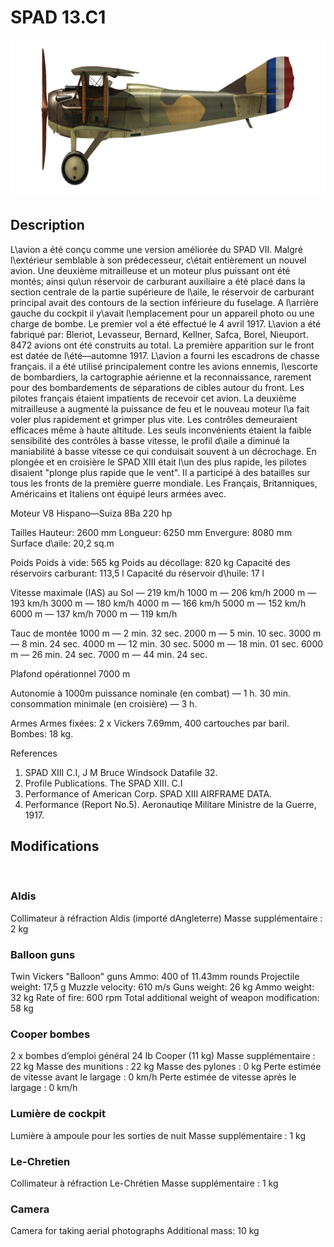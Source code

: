 ﻿# SPAD 13.C1

![spad13](../images/spad13.png)

## Description

L\avion a été conçu comme une version améliorée du SPAD VII. Malgré l\extérieur semblable à son prédecesseur, c\était entièrement un nouvel avion. Une deuxième mitrailleuse et un moteur plus puissant ont été montés; ainsi qu\un réservoir de carburant auxiliaire a été placé dans la section centrale de la partie supérieure de l\aile, le réservoir de carburant principal avait des contours de la section inférieure du fuselage. A l\arrière gauche du cockpit il y\avait l\emplacement pour un appareil photo ou une charge de bombe. Le premier vol a été effectué le 4 avril 1917. L\avion a été fabriqué par: Bleriot, Levasseur, Bernard, Kellner, Safca, Borel, Nieuport. 8472 avions ont été construits au total.
La première apparition sur le front est datée de l\été—automne 1917. L\avion a fourni les escadrons de chasse français. il a été utilisé principalement contre les avions ennemis, l\escorte de bombardiers, la cartographie aérienne et la reconnaissance, rarement pour des bombardements de séparations de cibles autour du front.
Les pilotes français étaient impatients de recevoir cet avion. La deuxième mitrailleuse a augmenté la puissance de feu et le nouveau moteur l\a fait voler plus rapidement et grimper plus vite. Les contrôles demeuraient efficaces même à haute altitude. Les seuls inconvénients étaient la faible sensibilité des contrôles à basse vitesse, le profil d\aile a diminué la maniabilité à basse vitesse ce qui conduisait souvent à un décrochage. En plongée et en croisière le SPAD XIII était l\un des plus rapide, les pilotes disaient "plonge plus rapide que le vent". Il a participé à des batailles sur tous les fronts de la première guerre mondiale. Les Français, Britanniques, Américains et Italiens ont équipé leurs armées avec.


Moteur
V8 Hispano—Suiza 8Ba 220 hp

Tailles
Hauteur: 2600 mm
Longueur: 6250 mm
Envergure: 8080 mm
Surface d\aile: 20,2 sq.m

Poids
Poids à vide: 565 kg
Poids au décollage: 820 kg
Capacité des réservoirs carburant: 113,5 l
Capacité du réservoir d\huile: 17 l

Vitesse maximale (IAS)
au Sol — 219 km/h
1000 m — 206 km/h
2000 m — 193 km/h
3000 m — 180 km/h
4000 m — 166 km/h
5000 m — 152 km/h
6000 m — 137 km/h
7000 m — 119 km/h

Tauc de montée
1000 m — 2 min. 32 sec.
2000 m — 5 min. 10 sec.
3000 m — 8 min. 24 sec.
4000 m — 12 min. 30 sec.
5000 m — 18 min. 01 sec.
6000 m — 26 min. 24 sec.
7000 m — 44 min. 24 sec.

Plafond opérationnel 7000 m

Autonomie à 1000m
puissance nominale (en combat) — 1 h. 30 min.
consommation minimale (en croisière) — 3 h.

Armes
Armes fixées: 2 х Vickers 7.69mm, 400 cartouches par baril.
Bombes: 18 kg.

References
1) SPAD XIII C.I, J M Bruce Windsock Datafile 32.
2) Profile Publications. The SPAD XIII. C.I
3) Performance of American Corp. SPAD XIII AIRFRAME DATA.
4) Performance (Report No.5). Aeronautiqe Militare  Ministre de la Guerre, 1917.

## Modifications
﻿

### Aldis

Collimateur à réfraction Aldis (importé dAngleterre)
Masse supplémentaire : 2 kg
﻿

### Balloon guns

Twin Vickers "Balloon" guns
Ammo: 400 of 11.43mm rounds
Projectile weight: 17,5 g
Muzzle velocity: 610 m/s
Guns weight: 26 kg
Ammo weight: 32 kg
Rate of fire: 600 rpm
Total additional weight of weapon modification: 58 kg
﻿

### Cooper bombes

2 x bombes d’emploi général 24 lb Cooper (11 kg)
Masse supplémentaire : 22 kg
Masse des munitions : 22 kg
Masse des pylones : 0 kg
Perte estimée de vitesse avant le largage : 0 km/h
Perte estimée de vitesse après le largage : 0 km/h
﻿

### Lumière de cockpit

Lumière à ampoule pour les sorties de nuit
Masse supplémentaire : 1 kg
﻿

### Le-Chretien

Collimateur à réfraction Le-Chrétien
Masse supplémentaire : 1 kg
﻿

### Camera

Camera for taking aerial photographs
Additional mass: 10 kg
